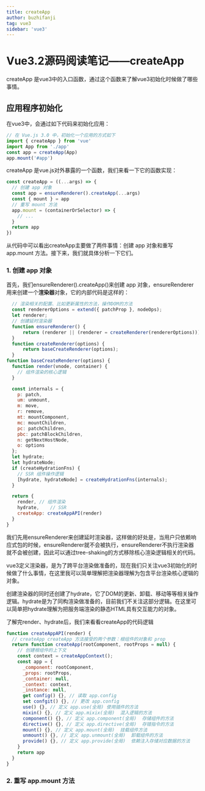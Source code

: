 ```yaml
---
title: createApp
author: buzhifanji
tag: vue3
sidebar: 'vue3'
---
```


# Vue3.2源码阅读笔记——createApp

createApp 是vue3中的入口函数，通过这个函数来了解vue3初始化时候做了哪些事情。

## 应用程序初始化

在vue3中，会通过如下代码来初始化应用：

```js
// 在 Vue.js 3.0 中，初始化一个应用的方式如下
import { createApp } from 'vue'
import App from './app'
const app = createApp(App)
app.mount('#app')
```

createApp 是vue.js对外暴露的一个函数，我们来看一下它的函数实现：

```js
const createApp = ((...args) => {
  // 创建 app 对象
  const app = ensureRenderer().createApp(...args)
  const { mount } = app
  // 重写 mount 方法
  app.mount = (containerOrSelector) => {
    // ...
  }
  return app
})

```
从代码中可以看出createApp主要做了两件事情：创建 app 对象和重写 app.mount 方法。接下来，我们就具体分析一下它们。

### 1. 创建 app 对象

首先，我们ensureRenderer().createApp()来创建 app 对象，ensureRenderer用来创建一个**渲染器**对象，它的内部代码是这样的：

```js
  // 渲染相关的配置、比如更新属性的方法，操作DOM的方法
  const rendererOptions = extend({ patchProp }, nodeOps);
  let renderer;
  // 创建延时渲染器
  function ensureRenderer() {
      return (renderer || (renderer = createRenderer(rendererOptions)));
  }
  function createRenderer(options) {
      return baseCreateRenderer(options);
  }
function baseCreateRenderer(options) {
  function render(vnode, container) {
    // 组件渲染的核心逻辑
  }

  const internals = {
    p: patch,
    um: unmount,
    m: move,
    r: remove,
    mt: mountComponent,
    mc: mountChildren,
    pc: patchChildren,
    pbc: patchBlockChildren,
    n: getNextHostNode,
    o: options
  };
  let hydrate;
  let hydrateNode;
  if (createHydrationFns) {
    // SSR 组件操作逻辑
    [hydrate, hydrateNode] = createHydrationFns(internals);
  }

  return {
    render, // 组件渲染
    hydrate,	// SSR
    createApp: createAppAPI(render)
  }
}

```
我们先用ensureRenderer来创建延时渲染器，这样做的好处是，当用户只依赖响应式包的时候，ensureRenderer就不会被执行，ensureRenderer不执行渲染器就不会被创建，因此可以通过tree-shaking的方式移除核心渲染逻辑相关的代码。

vue3定义渲染器，是为了跨平台渲染做准备的，现在我们只关注vue3初始化的时候做了什么事情，在这里我可以简单理解把渲染器理解为包含平台渲染核心逻辑的对象。

创建渲染器的同时还创建了hydrate，它了DOM的更新、卸载、移动等等相关操作逻辑。hydrate是为了同构渲染做准备的，目前我们不关注这部分逻辑。在这里可以简单把hydrate理解为把服务端渲染的静态HTML具有交互能力的对象。

了解完render、hydrate后，我们来看看createApp的代码逻辑

```js
function createAppAPI(render) {
  // createApp createApp 方法接受的两个参数：根组件的对象和 prop
  return function createApp(rootComponent, rootProps = null) {
    // 创建根组件的上下文
    const context = createAppContext();
    const app = {
      _component: rootComponent,
      _props: rootProps,
      _container: null,
      _context: context,
      _instance: null,
      get config() {}, // 读取 app.config
      set confgit() {}, // 更改 app.config
      use() {}, // 定义 app.use(全局) 使用插件的方法
      mixin() {}, // 定义 app.mixix(全局)  混入逻辑的方法
      component() {}, // 定义 app.component(全局)  存储组件的方法
      directive() {}, // 定义 app.directive(全局)  存错指令的方法
      mount() {}, // 定义 app.mount(全局)  挂载组件方法
      unmount() {}, // 定义 app.unmount(全局)  卸载组件的方法
      provide() {}, // 定义 app.provide(全局)  依赖注入存储对应数据的方法
    }
    return app
  }
}
```








### 2. 重写 app.mount 方法

